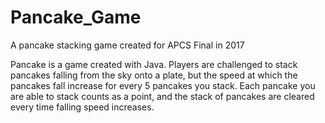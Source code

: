 # Pancake_Game
A pancake stacking game created for APCS Final in 2017

Pancake is a game created with Java. 
Players are challenged to stack pancakes falling from the sky onto a plate, but the speed at which the pancakes fall increase for every 5 pancakes you stack. 
Each pancake you are able to stack counts as a point, and the stack of pancakes are cleared every time falling speed increases. 

